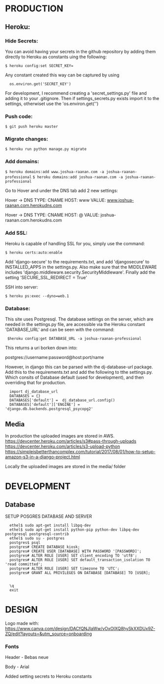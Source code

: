 # PRODUCTION

## Heroku:

### Hide Secrets:

You can avoid having your secrets in the github repository by adding them directly to Heroku as constants uing the following:

  `$ heroku config:set SECRET_KEY=`

Any constant created this way can be captured by using

  ```
    os.environ.get('SECRET_KEY')
  ```

For development, I recommend creating a 'secret_settings.py' file and adding it to your .gitignore. Then if settings_secrets.py exists
import it to the settings, otherwiset use the 'os.environ.get('')

### Push code:

  `$ git push heroku master`

### Migrate changes:

  `$ heroku run python manage.py migrate`

### Add domains:

  `$ heroku domains:add www.joshua-raanan.com -a joshua-raanan-professional`
  `$ heroku domains:add joshua-raanan.com -a joshua-raanan-professional`

Go to Hover and under the DNS tab add 2 new settings:

  Hover -> DNS
  TYPE: CNAME
  HOST: www
  VALUE: www.joshua-raanan.com.herokudns.com

  Hover -> DNS
  TYPE: CNAME
  HOST: @
  VALUE: joshua-raanan.com.herokudns.com

### Add SSL:

Heroku is capable of handling SSL for you, simply use the command:

  `$ heroku certs:auto:enable`

Add 'django-secure' to the requirements.txt, and add 'djangosecure' to INSTALLED_APPS in the settings.py.
Also make sure that the MIDDLEWARE includes 'django.middleware.security.SecurityMiddleware'. Finally add the
setting 'SECURE_SSL_REDIRECT = True'

SSH into server:

  `$ heroku ps:exec --dyno=web.1`

### Database:
This site uses Postgresql. The database settings on the server, which are needed in the settings.py file, are accessible
via the Heroku constant 'DATABASE_URL' and can be seen with the command:

  ` $heroku config:get DATABASE_URL -a joshua-raanan-professional`

This returns a uri borken down into:

postgres://username:password@host:port/name

However, in django this can be parsed with the dj-database-url package. Add this to the requirements.txt and add the following
to tthe settings.py. Which consits of Database default (used for development), and then overriding that for production.
  ```
    import dj_database_url
    DATABASES = {}
    DATABASES['default'] =  dj_database_url.config()
    DATABASES['default']['ENGINE'] = 'django.db.backends.postgresql_psycopg2'
  ```

## Media

In production the uploaded images are stored in AWS.
https://devcenter.heroku.com/articles/s3#pass-through-uploads
https://devcenter.heroku.com/articles/s3-upload-python
https://simpleisbetterthancomplex.com/tutorial/2017/08/01/how-to-setup-amazon-s3-in-a-django-project.html

Locally the uploaded images are stored in the media/ folder

# DEVELOPMENT

## Database

SETUP POSGRES DATABASE AND SERVER
```
  ethel$ sudo apt-get install libpq-dev
  ethel$ sudo apt-get install python-pip python-dev libpq-dev postgresql postgresql-contrib
  ethel$ sudo su - postgres
  postgres$ psql
  postgres# CREATE DATABASE kiosk;
  postgres# CREATE USER [DATABASE] WITH PASSWORD '[PASSWORD]';
  postgres# ALTER ROLE [USER] SET client_encoding TO 'utf8';
  postgres# ALTER ROLE [USER] SET default_transaction_isolation TO 'read committed';
  postgres# ALTER ROLE [USER] SET timezone TO 'UTC';
  postgres# GRANT ALL PRIVILEGES ON DATABASE [DATABASE] TO [USER];


  \q
  exit
```

# DESIGN

Logo made with: https://www.canva.com/design/DACfQNJIaWw/vOxOIXQ8hySkXXDUx9Z-ZQ/edit?layouts=&utm_source=onboarding

### Fonts

Header - Bebas neue

Body - Arial

Added setting secrets to Heroku constants
